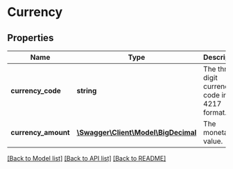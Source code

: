 # Currency

## Properties
Name | Type | Description | Notes
------------ | ------------- | ------------- | -------------
**currency_code** | **string** | The three-digit currency code in ISO 4217 format. | [optional] 
**currency_amount** | [**\Swagger\Client\Model\BigDecimal**](BigDecimal.md) | The monetary value. | [optional] 

[[Back to Model list]](../README.md#documentation-for-models) [[Back to API list]](../README.md#documentation-for-api-endpoints) [[Back to README]](../README.md)


